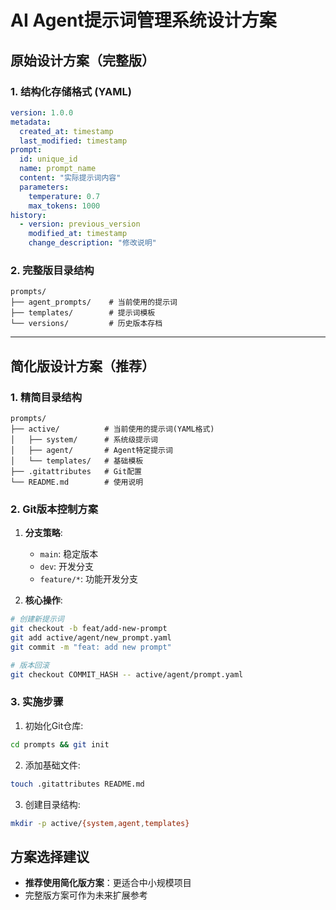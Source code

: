 # AI Agent提示词管理系统设计方案

## 原始设计方案（完整版）

### 1. 结构化存储格式 (YAML)
```yaml
version: 1.0.0
metadata:
  created_at: timestamp
  last_modified: timestamp 
prompt:
  id: unique_id
  name: prompt_name
  content: "实际提示词内容"
  parameters:
    temperature: 0.7
    max_tokens: 1000
history:
  - version: previous_version
    modified_at: timestamp
    change_description: "修改说明"
```

### 2. 完整版目录结构
```
prompts/
├── agent_prompts/    # 当前使用的提示词
├── templates/        # 提示词模板
└── versions/         # 历史版本存档
```

---

## 简化版设计方案（推荐）

### 1. 精简目录结构
```
prompts/
├── active/          # 当前使用的提示词(YAML格式)
│   ├── system/      # 系统级提示词
│   ├── agent/       # Agent特定提示词  
│   └── templates/   # 基础模板
├── .gitattributes   # Git配置
└── README.md        # 使用说明
```

### 2. Git版本控制方案
1. **分支策略**:
   - `main`: 稳定版本
   - `dev`: 开发分支
   - `feature/*`: 功能开发分支

2. **核心操作**:
```bash
# 创建新提示词
git checkout -b feat/add-new-prompt
git add active/agent/new_prompt.yaml
git commit -m "feat: add new prompt"

# 版本回滚
git checkout COMMIT_HASH -- active/agent/prompt.yaml
```

### 3. 实施步骤
1. 初始化Git仓库:
```bash
cd prompts && git init
```

2. 添加基础文件:
```bash
touch .gitattributes README.md
```

3. 创建目录结构:
```bash
mkdir -p active/{system,agent,templates}
```

## 方案选择建议
- **推荐使用简化版方案**：更适合中小规模项目
- 完整版方案可作为未来扩展参考